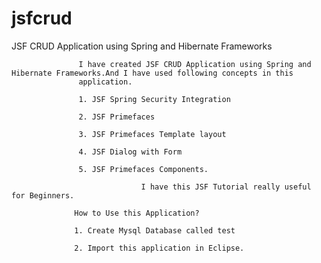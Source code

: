 jsfcrud
=======

JSF CRUD Application using Spring and Hibernate Frameworks

                   I have created JSF CRUD Application using Spring and Hibernate Frameworks.And I have used following concepts in this
                   application.
                   
                   1. JSF Spring Security Integration
                   
                   2. JSF Primefaces
                   
                   3. JSF Primefaces Template layout
                   
                   4. JSF Dialog with Form
                   
                   5. JSF Primefaces Components.
                   
                                 I have this JSF Tutorial really useful for Beginners.
                                 
                  How to Use this Application?
                  
                  1. Create Mysql Database called test
                  
                  2. Import this application in Eclipse.
